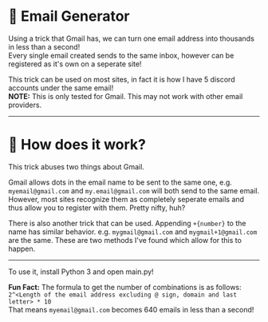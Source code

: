 # 📧 Email Generator
Using a trick that Gmail has, we can turn one email address into thousands in less than a second! <br>
Every single email created sends to the same inbox, however can be registered as it's own on a seperate site!

This trick can be used on most sites, in fact it is how I have 5 discord accounts under the same email! <br>
**NOTE:** This is only tested for Gmail. This may not work with other email providers.

---

# 🤔 How does it work?
This trick abuses two things about Gmail.

Gmail allows dots in the email name to be sent to the same one, e.g. `myemail@gmail.com` and `my.email@gmail.com` will both send to the same email. <br>
However, most sites recognize them as completely seperate emails and thus allow you to register with them. Pretty nifty, huh?

There is also another trick that can be used. Appending `+{number}` to the name has similar behavior. e.g. `mygmail@gmail.com` and `mygmail+1@gmail.com` are the same.
These are two methods I've found which allow for this to happen. 

---

To use it, install Python 3 and open main.py!

**Fun Fact:** The formula to get the number of combinations is as follows: `2^<Length of the email address excluding @ sign, domain and last letter> * 10` <br>
That means `myemail@gmail.com` becomes 640 emails in less than a second!
